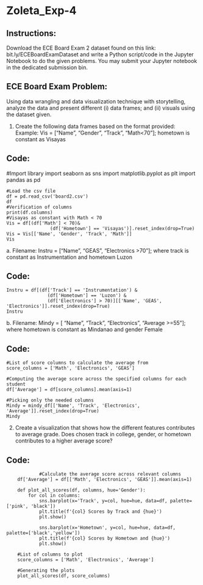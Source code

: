 # Zoleta_Exp-4

## Instructions:
Download the ECE Board Exam 2 dataset found on this link: bit.ly/ECEBoardExamDataset and write a
Python script/code in the Jupyter Notebook to do the given problems. You may submit your Jupyter
notebook in the dedicated submission bin.

## ECE Board Exam Problem:
Using data wrangling and data visualization technique with
storytelling, analyze the data and present different (i) data frames; and (ii) visuals using the dataset given.
1. Create the following data frames based on the format provided:
Example: Vis = [“Name”, “Gender”, “Track”, “Math<70”]; hometown is constant as Visayas

## Code:

#Import library
    import seaborn as sns
    import matplotlib.pyplot as plt
    import pandas as pd
    
    #Load the csv file
    df = pd.read_csv('board2.csv')
    df
    #Verification of columns
    print(df.columns)
    #Visayas as constant with Math < 70
    Vis = df[(df['Math'] < 70)&
                    (df['Hometown'] == 'Visayas')].reset_index(drop=True)
    Vis = Vis[['Name', 'Gender', 'Track', 'Math']]
    Vis

a. Filename: Instru = [“Name”, “GEAS”, “Electronics >70”]; where track is constant as
Instrumentation and hometown Luzon

## Code:

    Instru = df[(df['Track'] == 'Instrumentation') & 
                   (df['Hometown'] == 'Luzon') & 
                   (df['Electronics'] > 70)][['Name', 'GEAS', 'Electronics']].reset_index(drop=True)
    Instru

b. Filename: Mindy = [ “Name”, “Track”, “Electronics”, “Average >=55”]; where hometown is
constant as Mindanao and gender Female

## Code:

    #List of score columns to calculate the average from
    score_columns = ['Math', 'Electronics', 'GEAS']
    
    #Computing the average score across the specified columns for each student
    df['Average'] = df[score_columns].mean(axis=1)
    
    #Picking only the needed columns
    Mindy = mindy_df[['Name', 'Track', 'Electronics', 'Average']].reset_index(drop=True)
    Mindy

2. Create a visualization that shows how the different features contributes to average grade. Does
chosen track in college, gender, or hometown contributes to a higher average score?

## Code:

                #Calculate the average score across relevant columns
        df['Average'] = df[['Math', 'Electronics', 'GEAS']].mean(axis=1)
        
        def plot_all_scores(df, columns, hue='Gender'):
            for col in columns:
                sns.barplot(x='Track', y=col, hue=hue, data=df, palette=['pink', 'black'])
                plt.title(f'{col} Scores by Track and {hue}')
                plt.show()
        
                sns.barplot(x='Hometown', y=col, hue=hue, data=df, palette=['black','yellow'])
                plt.title(f'{col} Scores by Hometown and {hue}')
                plt.show()
        
        #List of columns to plot
        score_columns = ['Math', 'Electronics', 'Average']
        
        #Generating the plots
        plot_all_scores(df, score_columns)
